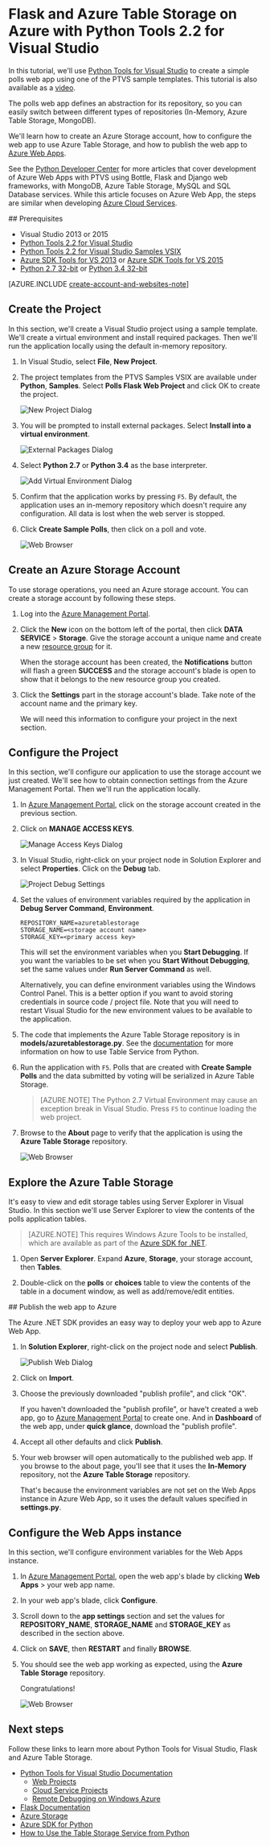 <properties 
	pageTitle="Flask and Azure Table Storage on Azure with Python Tools 2.2 for Visual Studio" 
	description="Learn how to use the Python Tools for Visual Studio to create a Flask web app that stores data in Azure Table Storage and deploy it to Azure Web Apps." 
	services="app-service\web"
	tags="python"
	documentationCenter="python" 
	authors="huguesv" 
	manager="wpickett" 
	editor=""/>

<tags
	ms.service="app-service-web"
	ms.date="11/18/2015"
	wacn.date=""/>




# Flask and Azure Table Storage on Azure with Python Tools 2.2 for Visual Studio 

In this tutorial, we'll use [Python Tools for Visual Studio] to create a simple polls web app using one of the PTVS sample templates. This tutorial is also available as a [video](https://www.youtube.com/watch?v=qUtZWtPwbTk).

The polls web app defines an abstraction for its repository, so you can easily switch between different types of repositories (In-Memory, Azure Table Storage, MongoDB).

We'll learn how to create an Azure Storage account, how to configure the web app to use Azure Table Storage, and how to publish the web app to [Azure Web Apps](/documentation/services/web-sites/).

See the [Python Developer Center] for more articles that cover development of Azure Web Apps with PTVS using Bottle, Flask and Django web frameworks, with MongoDB, Azure Table Storage, MySQL and SQL Database services. While this article focuses on Azure Web App, the steps are similar when developing [Azure Cloud Services].

##<a name="prerequisites"></a> Prerequisites

 - Visual Studio 2013 or 2015
 - [Python Tools 2.2 for Visual Studio]
 - [Python Tools 2.2 for Visual Studio Samples VSIX]
 - [Azure SDK Tools for VS 2013] or [Azure SDK Tools for VS 2015]
 - [Python 2.7 32-bit] or [Python 3.4 32-bit]

[AZURE.INCLUDE [create-account-and-websites-note](../includes/create-account-and-websites-note.md)]

## Create the Project

In this section, we'll create a Visual Studio project using a sample template. We'll create a virtual environment and install required packages. Then we'll run the application locally using the default in-memory repository.

1.  In Visual Studio, select **File**, **New Project**.

1.  The project templates from the PTVS Samples VSIX are available under **Python**, **Samples**. Select **Polls Flask Web Project** and click OK to create the project.

  	![New Project Dialog](./media/web-sites-python-ptvs-flask-table-storage/PollsFlaskNewProject.png)

1.  You will be prompted to install external packages. Select **Install into a virtual environment**.

  	![External Packages Dialog](./media/web-sites-python-ptvs-flask-table-storage/PollsFlaskExternalPackages.png)

1.  Select **Python 2.7** or **Python 3.4** as the base interpreter.

  	![Add Virtual Environment Dialog](./media/web-sites-python-ptvs-flask-table-storage/PollsCommonAddVirtualEnv.png)

1.  Confirm that the application works by pressing `F5`. By default, the application uses an in-memory repository which doesn't require any configuration. All data is lost when the web server is stopped.

1.  Click **Create Sample Polls**, then click on a poll and vote.

  	![Web Browser](./media/web-sites-python-ptvs-flask-table-storage/PollsFlaskInMemoryBrowser.png)

## Create an Azure Storage Account

To use storage operations, you need an Azure storage account. You can create a storage account by following these steps.

1.  Log into the [Azure Management Portal](https://manage.windowsazure.cn/).

2. Click the **New** icon on the bottom left of the portal, then click **DATA SERVICE** > **Storage**. Give the storage account a unique name and create a new [resource group](/documentation/articles/resource-group-overview) for it.

  	<!-- ![New Button](./media/web-sites-python-ptvs-flask-table-storage/PollsCommonAzurePlusNew.png) -->

	When the storage account has been created, the **Notifications** button will flash a green **SUCCESS** and the storage account's blade is open to show that it belongs to the new resource group you created.

5. Click the **Settings** part in the storage account's blade. Take note of the account name and the primary key.

	We will need this information to configure your project in the next section.

## Configure the Project

In this section, we'll configure our application to use the storage account we just created. We'll see how to obtain connection settings from the Azure Management Portal. Then we'll run the application locally.

1.  In [Azure Management Portal][], click on the storage account created in the previous section.

1.  Click on **MANAGE ACCESS KEYS**.

  	![Manage Access Keys Dialog](./media/web-sites-python-ptvs-flask-table-storage/PollsCommonAzureTableStorageManageKeys.png)
1.  In Visual Studio, right-click on your project node in Solution Explorer and select **Properties**. Click on the **Debug** tab.

  	![Project Debug Settings](./media/web-sites-python-ptvs-flask-table-storage/PollsFlaskAzureTableStorageProjectDebugSettings.png)

1.  Set the values of environment variables required by the application in **Debug Server Command**, **Environment**.

        REPOSITORY_NAME=azuretablestorage
        STORAGE_NAME=<storage account name>
        STORAGE_KEY=<primary access key>

    This will set the environment variables when you **Start Debugging**. If you want the variables to be set when you **Start Without Debugging**, set the same values under **Run Server Command** as well.

    Alternatively, you can define environment variables using the Windows Control Panel. This is a better option if you want to avoid storing credentials in source code / project file. Note that you will need to restart Visual Studio for the new environment values to be available to the application.

1.  The code that implements the Azure Table Storage repository is in **models/azuretablestorage.py**. See the [documentation] for more information on how to use Table Service from Python.

1.  Run the application with `F5`. Polls that are created with **Create Sample Polls** and the data submitted by voting will be serialized in Azure Table Storage.

	> [AZURE.NOTE] The Python 2.7 Virtual Environment may cause an exception break in Visual Studio.  Press `F5` to continue loading the web project.

1.  Browse to the **About** page to verify that the application is using the **Azure Table Storage** repository.

  	![Web Browser](./media/web-sites-python-ptvs-flask-table-storage/PollsFlaskAzureTableStorageAbout.png)

## Explore the Azure Table Storage

It's easy to view and edit storage tables using Server Explorer in Visual Studio. In this section we'll use Server Explorer to view the contents of the polls application tables.

> [AZURE.NOTE] This requires Windows Azure Tools to be installed, which are available as part of the [Azure SDK for .NET].

1.  Open **Server Explorer**. Expand **Azure**, **Storage**, your storage account, then **Tables**.

  	<!-- ![Server Explorer](./media/web-sites-python-ptvs-flask-table-storage/PollsCommonServerExplorer.png) -->

1.  Double-click on the **polls** or **choices** table to view the contents of the table in a document window, as well as add/remove/edit entities.

  	<!-- ![Table Query Results](./media/web-sites-python-ptvs-flask-table-storage/PollsCommonServerExplorerTable.png) -->

##<a name="publish-to-an-azure-website"></a> Publish the web app to Azure

The Azure .NET SDK provides an easy way to deploy your web app to Azure Web App.

1.  In **Solution Explorer**, right-click on the project node and select **Publish**.

  	![Publish Web Dialog](./media/web-sites-python-ptvs-flask-table-storage/PollsCommonPublishWebSiteDialog.png)

1.  Click on **Import**.

1.  Choose the previously downloaded "publish profile", and click "OK".

	If you haven't downloaded the "publish profile", or have't created a web app, go to [Azure Management Portal](https://manage.windowsazure.cn) to create one. And in **Dashboard** of the web app, under **quick glance**, download the "publish profile".

1.  Accept all other defaults and click **Publish**.

1.  Your web browser will open automatically to the published web app. If you browse to the about page, you'll see that it uses the **In-Memory** repository, not the **Azure Table Storage** repository.

    That's because the environment variables are not set on the Web Apps instance in Azure Web App, so it uses the default values specified in **settings.py**.

## Configure the Web Apps instance

In this section, we'll configure environment variables for the Web Apps instance.

1.  In [Azure Management Portal], open the web app's blade by clicking **Web Apps** > your web app name.

1.  In your web app's blade, click **Configure**.

  	<!-- ![Top Menu](./media/web-sites-python-ptvs-flask-table-storage/PollsCommonWebSiteTopMenu.png) -->

1.  Scroll down to the **app settings** section and set the values for **REPOSITORY\_NAME**, **STORAGE\_NAME** and **STORAGE\_KEY** as described in the section above.

  	<!-- ![App Settings](./media/web-sites-python-ptvs-flask-table-storage/PollsCommonWebSiteConfigureSettingsTableStorage.png) -->

1. Click on **SAVE**, then **RESTART** and finally **BROWSE**.

  	<!-- ![Bottom Menu](./media/web-sites-python-ptvs-flask-table-storage/PollsCommonWebSiteConfigureBottomMenu.png) -->

1.  You should see the web app working as expected, using the **Azure Table Storage** repository.

    Congratulations!

  	![Web Browser](./media/web-sites-python-ptvs-flask-table-storage/PollsFlaskAzureBrowser.png)

## Next steps

Follow these links to learn more about Python Tools for Visual Studio, Flask and Azure Table Storage.

- [Python Tools for Visual Studio Documentation]
  - [Web Projects]
  - [Cloud Service Projects]
  - [Remote Debugging on Windows Azure]
- [Flask Documentation]
- [Azure Storage]
- [Azure SDK for Python]
- [How to Use the Table Storage Service from Python]


<!--Link references-->
[Python Developer Center]: /develop/python/
[Azure Cloud Services]: /documentation/articles/cloud-services-python-ptvs
[documentation]: /documentation/articles/storage-python-how-to-use-table-storage
[How to Use the Table Storage Service from Python]: /documentation/articles/storage-python-how-to-use-table-storage

<!--External Link references-->
[Azure Management Portal]: https://manage.windowsazure.cn
[Azure SDK for .NET]: /downloads/
[Python Tools for Visual Studio]: http://aka.ms/ptvs
[Python Tools 2.2 for Visual Studio]: http://go.microsoft.com/fwlink/?LinkID=624025
[Python Tools 2.2 for Visual Studio Samples VSIX]: http://go.microsoft.com/fwlink/?LinkID=624025
[Azure SDK Tools for VS 2013]: http://go.microsoft.com/fwlink/?LinkId=323510
[Azure SDK Tools for VS 2015]: http://go.microsoft.com/fwlink/?linkid=518003
[Python 2.7 32-bit]: http://go.microsoft.com/fwlink/?LinkId=517190 
[Python 3.4 32-bit]: http://go.microsoft.com/fwlink/?LinkId=517191
[Python Tools for Visual Studio Documentation]: http://aka.ms/ptvsdocs
[Flask Documentation]: http://flask.pocoo.org/
[Remote Debugging on Windows Azure]: http://go.microsoft.com/fwlink/?LinkId=624026
[Web Projects]: http://go.microsoft.com/fwlink/?LinkId=624027
[Cloud Service Projects]: http://go.microsoft.com/fwlink/?LinkId=624028
[Azure Storage]: /documentation/services/storage/
[Azure SDK for Python]: https://github.com/Azure/azure-sdk-for-python
 
